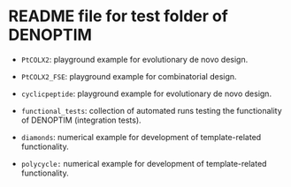 # README file for test folder of DENOPTIM


* `PtCOLX2`: playground example for evolutionary de novo design.

* `PtCOLX2_FSE`: playground example for combinatorial design.

* `cyclicpeptide`: playground example for evolutionary de novo design.

* `functional_tests`: collection of automated runs testing the functionality of DENOPTIM (integration tests).

* `diamonds`: numerical example for development of template-related functionality.

* `polycycle:` numerical example for development of template-related functionality.

